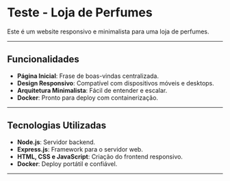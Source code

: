 # Teste - Loja de Perfumes

Este é um website responsivo e minimalista para uma loja de perfumes.

---

## Funcionalidades

- **Página Inicial**: Frase de boas-vindas centralizada.
- **Design Responsivo**: Compatível com dispositivos móveis e desktops.
- **Arquitetura Minimalista**: Fácil de entender e escalar.
- **Docker**: Pronto para deploy com containerização.

---

## Tecnologias Utilizadas

- **Node.js**: Servidor backend.
- **Express.js**: Framework para o servidor web.
- **HTML, CSS e JavaScript**: Criação do frontend responsivo.
- **Docker**: Deploy portátil e confiável.

---
